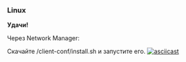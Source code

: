### Linux

**Удачи!**

Через Network Manager:

<script id="asciicast-hUffZnZGUnUo2ISSXyhoxSU7K" src="https://asciinema.org/a/hUffZnZGUnUo2ISSXyhoxSU7K.js" async></script>

Скачайте /client-conf/install.sh и запустите его.
[![asciicast](https://asciinema.org/a/hUffZnZGUnUo2ISSXyhoxSU7K.svg)](https://asciinema.org/a/hUffZnZGUnUo2ISSXyhoxSU7K)